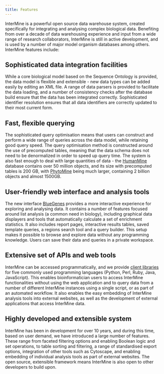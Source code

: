 ```yaml
---
title: Features
---
```


InterMine is a powerful open source data warehouse system, created specifically for integrating and analysing complex biological data. Benefiting from over a decade of data warehousing experience and input from a wide range of research collaborators, InterMine is still in active development, and is used by a number of major model organism databases among others. InterMine features include:

## Sophisticated data integration facilities

While a core biological model based on the Sequence Ontology is provided, the data model is flexible and extensible - new data types can be added easily by editing an XML file. A range of data parsers is provided to facilitate the data loading, and a number of consistency checks after the database build ensure that the data has been integrated correctly. Sophisticated identifier resolution ensures that all data identifiers are correctly updated to their most current form.

## Fast, flexible querying

The sophisticated query optimisation means that users can construct and perform a wide range of queries across the data model, while retaining good query speed. The query optimisation method is constructed around the use of precomputed tables, meaning that the data schema does not need to be denormalized in order to speed up query time. The system is also fast enough to deal with large quantities of data - the [HumanMine](https://www.humanmine.org/) database contains over 50 million objects, and its size with precomputed tables is 200 GB, with [PhytoMine](https://phytozome.jgi.doe.gov/phytomine) being much larger, containing 2 billion objects and almost 1500GB.

## User-friendly web interface and analysis tools

The new interface [BlueGenes](http://intermine.org/intermine-user-docs/docs/getting-started#homepage) provides a more interactive experience for exploring and analysing data.
It contains a number of features focused around list analysis \(a common need in biology\), including graphical data displayers and tools that automatically calculate a set of enrichment statistics. It also includes report pages, interactive results tables, saved template queries, a regions search tool and a query builder. This setup makes it possible to browse and explore data without any programming knowledge. Users can save their data and queries in a private workspace.

## Extensive set of APIs and web tools

InterMine can be accessed programmatically, and we provide [client libraries](../web-services/index#api-and-client-libraries) for five commonly used programming languages \(Python, Perl, Ruby, Java, JavaScript\). This enables bioinformatician users to access InterMine functionalities without using the web application and to query data from a number of different InterMine instances using a single script, or as part of an automated workflow. It also enables the easy embedding of InterMine analysis tools into external websites, as well as the development of external applications that access InterMine data.

## Highly developed and extensible system

InterMine has been in development for over 10 years, and during this time, based on user demand, we have introduced a large number of features. These range from faceted filtering options and enabling Boolean logic and set operations, to table sorting and filtering, a range of standardised export options, integration of other tools such as Cytoscape, and enabling embedding of individual analysis tools as part of external websites. The open source, extensible framework means InterMine is also open to other developers to build upon.
